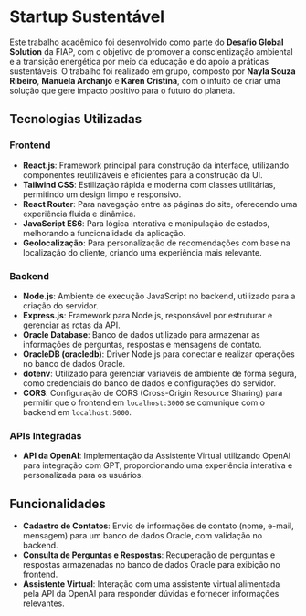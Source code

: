 # **Startup Sustentável**

Este trabalho acadêmico foi desenvolvido como parte do **Desafio Global Solution** da FIAP, com o objetivo de promover a conscientização ambiental e a transição energética por meio da educação e do apoio a práticas sustentáveis. O trabalho foi realizado em grupo, composto por **Nayla Souza Ribeiro**, **Manuela Archanjo** e **Karen Cristina**, com o intuito de criar uma solução que gere impacto positivo para o futuro do planeta.

## **Tecnologias Utilizadas**

### **Frontend**

- **React.js**: Framework principal para construção da interface, utilizando componentes reutilizáveis e eficientes para a construção da UI.
- **Tailwind CSS**: Estilização rápida e moderna com classes utilitárias, permitindo um design limpo e responsivo.
- **React Router**: Para navegação entre as páginas do site, oferecendo uma experiência fluida e dinâmica.
- **JavaScript ES6**: Para lógica interativa e manipulação de estados, melhorando a funcionalidade da aplicação.
- **Geolocalização**: Para personalização de recomendações com base na localização do cliente, criando uma experiência mais relevante.

### **Backend**

- **Node.js**: Ambiente de execução JavaScript no backend, utilizado para a criação do servidor.
- **Express.js**: Framework para Node.js, responsável por estruturar e gerenciar as rotas da API.
- **Oracle Database**: Banco de dados utilizado para armazenar as informações de perguntas, respostas e mensagens de contato.
- **OracleDB (oracledb)**: Driver Node.js para conectar e realizar operações no banco de dados Oracle.
- **dotenv**: Utilizado para gerenciar variáveis de ambiente de forma segura, como credenciais do banco de dados e configurações do servidor.
- **CORS**: Configuração de CORS (Cross-Origin Resource Sharing) para permitir que o frontend em `localhost:3000` se comunique com o backend em `localhost:5000`.

### **APIs Integradas**

- **API da OpenAI**: Implementação da Assistente Virtual utilizando OpenAI para integração com GPT, proporcionando uma experiência interativa e personalizada para os usuários.

## **Funcionalidades**

- **Cadastro de Contatos**: Envio de informações de contato (nome, e-mail, mensagem) para um banco de dados Oracle, com validação no backend.
- **Consulta de Perguntas e Respostas**: Recuperação de perguntas e respostas armazenadas no banco de dados Oracle para exibição no frontend.
- **Assistente Virtual**: Interação com uma assistente virtual alimentada pela API da OpenAI para responder dúvidas e fornecer informações relevantes.
